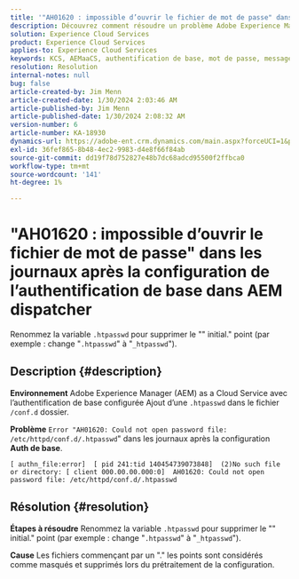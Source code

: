 ```yaml
---
title: '"AH01620 : impossible d’ouvrir le fichier de mot de passe" dans les journaux après la configuration de l’authentification de base dans AEM dispatcher"'
description: Découvrez comment résoudre un problème Adobe Experience Manager as a Cloud Service en raison duquel, après avoir configuré l’authentification de base, l’erreur "AH01620" s’affiche dans les journaux.
solution: Experience Cloud Services
product: Experience Cloud Services
applies-to: Experience Cloud Services
keywords: KCS, AEMaaCS, authentification de base, mot de passe, message, journaux, AEM, dispatcher, Adobe Experience Manager, AH01620, dépannage
resolution: Resolution
internal-notes: null
bug: false
article-created-by: Jim Menn
article-created-date: 1/30/2024 2:03:46 AM
article-published-by: Jim Menn
article-published-date: 1/30/2024 2:08:32 AM
version-number: 6
article-number: KA-18930
dynamics-url: https://adobe-ent.crm.dynamics.com/main.aspx?forceUCI=1&pagetype=entityrecord&etn=knowledgearticle&id=77150dc9-13bf-ee11-9079-6045bd006268
exl-id: 36fef865-8b48-4ec2-9983-d4e8f66f84ab
source-git-commit: dd19f78d752827e48b7dc68adcd95500f2ffbca0
workflow-type: tm+mt
source-wordcount: '141'
ht-degree: 1%

---
```


# &quot;AH01620 : impossible d’ouvrir le fichier de mot de passe&quot; dans les journaux après la configuration de l’authentification de base dans AEM dispatcher


Renommez la variable `.htpasswd` pour supprimer le &quot;&quot; initial.&quot; point (par exemple : change &quot;`.htpasswd`&quot; à &quot;`_htpasswd`&quot;).

## Description {#description}


<b>Environnement</b>
Adobe Experience Manager (AEM) as a Cloud Service avec l’authentification de base configurée Ajout d’une `.htpasswd` dans le fichier `/conf.d` dossier.

<b>Problème</b>
`Error "AH01620: Could not open password file: /etc/httpd/conf.d/.htpasswd`&quot; dans les journaux après la configuration <b>Auth de base</b>.


```
[ authn_file:error]  [ pid 241:tid 140454739073848]  (2)No such file or directory: [ client 000.00.00.000:0]  AH01620: Could not open password file: /etc/httpd/conf.d/.htpasswd
```





## Résolution {#resolution}


<b>Étapes à résoudre</b>
Renommez la variable `.htpasswd` pour supprimer le &quot;&quot; initial.&quot; point (par exemple : change &quot;`.htpasswd`&quot; à &quot;`_htpasswd`&quot;).

<b>Cause</b>
Les fichiers commençant par un &quot;.&quot; les points sont considérés comme masqués et supprimés lors du prétraitement de la configuration.
